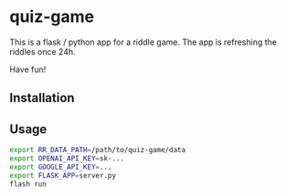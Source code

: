 # quiz-game

This is a flask / python app for a riddle game. The app is refreshing the riddles once 24h. 

Have fun!

## Installation

## Usage
```bash
export RR_DATA_PATH=/path/to/quiz-game/data
export OPENAI_API_KEY=sk-...
export GOOGLE_API_KEY=...
export FLASK_APP=server.py
flash run
```

